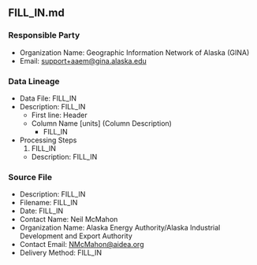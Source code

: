 ## FILL_IN.md

### Responsible Party
  * Organization Name: Geographic Information Network of Alaska (GINA)
  * Email: support+aaem@gina.alaska.edu

### Data Lineage
  * Data File: FILL_IN
  * Description: FILL_IN
    * First line: Header
    * Column Name [units] (Column Description)
      * FILL_IN
  * Processing Steps
    1. FILL_IN
      * Description: FILL_IN

### Source File
  * Description: FILL_IN
  * Filename: FILL_IN
  * Date: FILL_IN
  * Contact Name: Neil McMahon
  * Organization Name: Alaska Energy Authority/Alaska Industrial Development and Export Authority
  * Contact Email: NMcMahon@aidea.org
  * Delivery Method: FILL_IN
